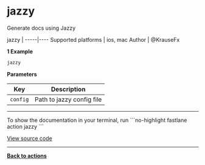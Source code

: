 # jazzy


Generate docs using Jazzy







jazzy |
-----|----
Supported platforms | ios, mac
Author | @KrauseFx



**1 Example**

```ruby
jazzy
```





**Parameters**

Key | Description
----|------------
  `config` | Path to jazzy config file




<hr />
To show the documentation in your terminal, run
```no-highlight
fastlane action jazzy
```

<a href="https://github.com/fastlane/fastlane/blob/master/fastlane/lib/fastlane/actions/jazzy.rb" target="_blank">View source code</a>

<hr />

<a href="/actions"><b>Back to actions</b></a>
